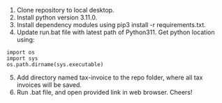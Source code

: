 1. Clone repository to local desktop.
2. Install python version 3.11.0.
3. Install dependency modules using pip3 install -r requirements.txt.
4. Update run.bat file with latest path of Python311. Get python location using:
```
import os
import sys
os.path.dirname(sys.executable)
```
5. Add directory named tax-invoice to the repo folder, where all tax invoices will be saved.
6. Run .bat file, and open provided link in web browser.
Cheers!